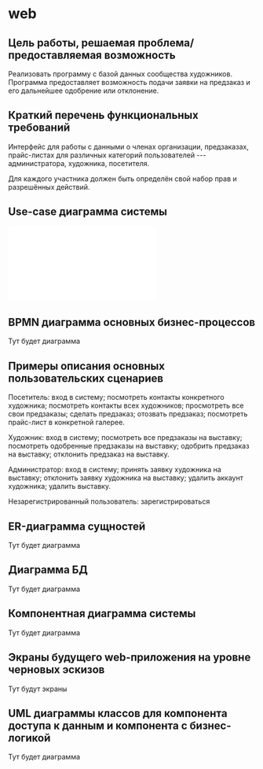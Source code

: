 # web


## Цель работы, решаемая проблема/предоставляемая возможность

Реализовать программу с базой данных сообщества художников. Программа предоставляет возможность подачи заявки на предзаказ и его дальнейшее одобрение или отклонение. 

## Краткий перечень функциональных требований

Интерфейс для работы с данными о членах организации, предзаказах, прайс-листах для различных категорий пользователей --- администратора, художника, посетителя. 
 
 Для каждого участника должен быть определён свой набор прав и разрешённых действий.


## Use-case диаграмма системы

![UseCase](use_case1.pdf)

## BPMN диаграмма основных бизнес-процессов

Тут будет диаграмма

## Примеры описания основных пользовательских сценариев

Посетитель: вход в систему; посмотреть контакты конкретного художника; посмотреть контакты всех художников; просмотреть все свои предзаказы; сделать предзаказ; отозвать предзаказ; посмотреть прайс-лист в конкретной галерее.

Художник: вход в систему; посмотреть все предзаказы на выставку; посмотреть одобренные предзаказы на выставку; одобрить предзаказ на выставку; отклонить предзаказ на выставку.

Администратор: вход в систему; принять заявку художника на выставку; отклонить заявку художника на выставку; удалить аккаунт художника; удалить выставку.

Незарегистрированный пользователь: зарегистрироваться

## ER-диаграмма сущностей

Тут будет диаграмма

## Диаграмма БД

Тут будет диаграмма

## Компонентная диаграмма системы

Тут будет диаграмма

## Экраны будущего web-приложения на уровне черновых эскизов

Тут будут экраны

## UML диаграммы классов для компонента доступа к данным и компонента с бизнес-логикой

Тут будет диаграмма
